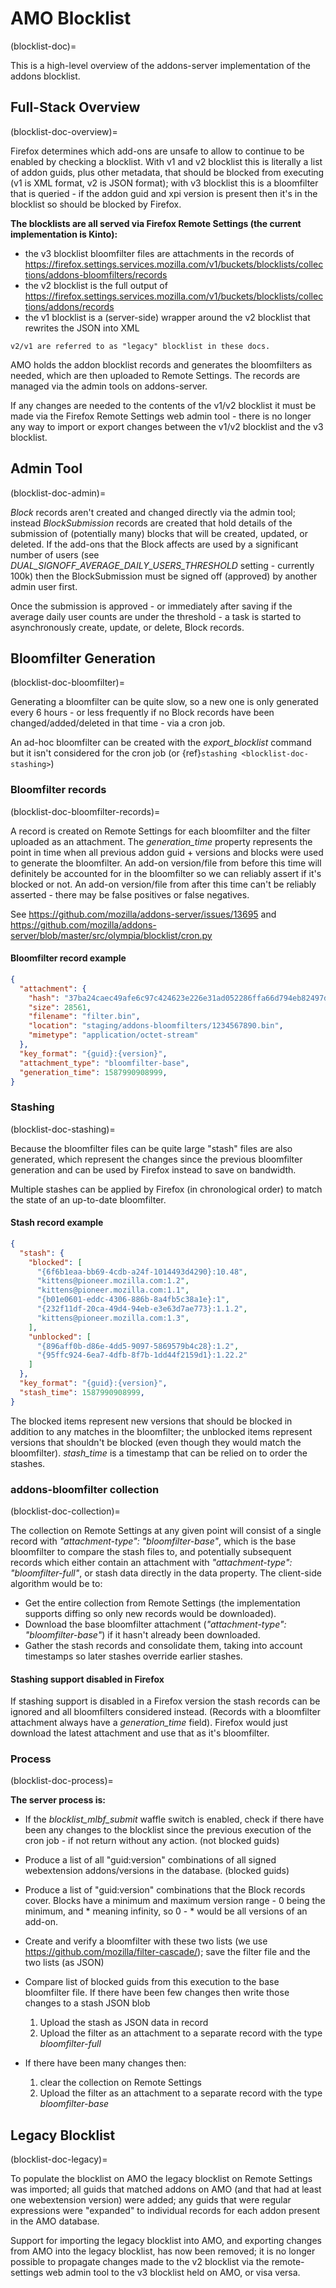 # AMO Blocklist

(blocklist-doc)=

This is a high-level overview of the addons-server implementation of the addons blocklist.

## Full-Stack Overview

(blocklist-doc-overview)=

Firefox determines which add-ons are unsafe to allow to continue to be enabled by checking a blocklist.
With v1 and v2 blocklist this is literally a list of addon guids, plus other metadata, that should be blocked from executing (v1 is XML format, v2 is JSON format);
with v3 blocklist this is a bloomfilter that is queried - if the addon guid and xpi version is present then it's in the blocklist so should be blocked by Firefox.

**The blocklists are all served via Firefox Remote Settings (the current implementation is Kinto):**

- the v3 blocklist bloomfilter files are attachments in the records of <https://firefox.settings.services.mozilla.com/v1/buckets/blocklists/collections/addons-bloomfilters/records>
- the v2 blocklist is the full output of <https://firefox.settings.services.mozilla.com/v1/buckets/blocklists/collections/addons/records>
- the v1 blocklist is a (server-side) wrapper around the v2 blocklist that rewrites the JSON into XML

```{admonition} legacy
v2/v1 are referred to as "legacy" blocklist in these docs.
```

AMO holds the addon blocklist records and generates the bloomfilters as needed, which are then uploaded to Remote Settings. The records are managed via the admin tools on addons-server.

If any changes are needed to the contents of the v1/v2 blocklist it must be made via the Firefox Remote Settings web admin tool - there is no longer any way to import or export changes between the v1/v2 blocklist and the v3 blocklist.

## Admin Tool

(blocklist-doc-admin)=

_Block_ records aren't created and changed directly via the admin tool; instead _BlockSubmission_ records are created that hold details of the submission of (potentially many) blocks that will be created, updated, or deleted.
If the add-ons that the Block affects are used by a significant number of users (see _DUAL_SIGNOFF_AVERAGE_DAILY_USERS_THRESHOLD_ setting - currently 100k) then the BlockSubmission must be signed off (approved) by another admin user first.

Once the submission is approved - or immediately after saving if the average daily user counts are under the threshold - a task is started to asynchronously create, update, or delete, Block records.

## Bloomfilter Generation

(blocklist-doc-bloomfilter)=

Generating a bloomfilter can be quite slow, so a new one is only generated every 6 hours - or less frequently if no Block records have been changed/added/deleted in that time - via a cron job.

An ad-hoc bloomfilter can be created with the _export_blocklist_ command but it isn't considered for the cron job (or {ref}`stashing <blocklist-doc-stashing>`)

### Bloomfilter records

(blocklist-doc-bloomfilter-records)=

A record is created on Remote Settings for each bloomfilter and the filter uploaded as an attachment.  The _generation_time_ property represents the point in time when all previous addon guid + versions and blocks were used to generate the bloomfilter.
An add-on version/file from before this time will definitely be accounted for in the bloomfilter so we can reliably assert if it's blocked or not.
An add-on version/file from after this time can't be reliably asserted - there may be false positives or false negatives.

See <https://github.com/mozilla/addons-server/issues/13695> and <https://github.com/mozilla/addons-server/blob/master/src/olympia/blocklist/cron.py>

#### Bloomfilter record example

```json
{
  "attachment": {
    "hash": "37ba24caec49afe6c97c424623e226e31ad052286ffa66d794eb82497dabc279",
    "size": 28561,
    "filename": "filter.bin",
    "location": "staging/addons-bloomfilters/1234567890.bin",
    "mimetype": "application/octet-stream"
  },
  "key_format": "{guid}:{version}",
  "attachment_type": "bloomfilter-base",
  "generation_time": 1587990908999,
}
```

### Stashing

(blocklist-doc-stashing)=

Because the bloomfilter files can be quite large "stash" files are also generated, which represent the changes since the previous bloomfilter generation and can be used by Firefox instead to save on bandwidth.

Multiple stashes can be applied by Firefox (in chronological order) to match the state of an up-to-date bloomfilter.

#### Stash record example

```json
{
  "stash": {
    "blocked": [
      "{6f6b1eaa-bb69-4cdb-a24f-1014493d4290}:10.48",
      "kittens@pioneer.mozilla.com:1.2",
      "kittens@pioneer.mozilla.com:1.1",
      "{b01e0601-eddc-4306-886b-8a4fb5c38a1e}:1",
      "{232f11df-20ca-49d4-94eb-e3e63d7ae773}:1.1.2",
      "kittens@pioneer.mozilla.com:1.3",
    ],
    "unblocked": [
      "{896aff0b-d86e-4dd5-9097-5869579b4c28}:1.2",
      "{95ffc924-6ea7-4dfb-8f7b-1dd44f2159d1}:1.22.2"
    ]
  },
  "key_format": "{guid}:{version}",
  "stash_time": 1587990908999,
}
```

The blocked items represent new versions that should be blocked in addition to any matches in the bloomfilter; the unblocked items represent versions that shouldn't be blocked (even though they would match the bloomfilter).  _stash_time_ is a timestamp that can be relied on to order the stashes.

### addons-bloomfilter collection

(blocklist-doc-collection)=

The collection on Remote Settings at any given point will consist of a single record with _"attachment-type": "bloomfilter-base"_, which is the base bloomfilter to compare the stash files to, and potentially subsequent records which either contain an attachment with _"attachment-type": "bloomfilter-full"_, or stash data directly in the data property.  The client-side algorithm would be to:

- Get the entire collection from Remote Settings (the implementation supports diffing so only new records would be downloaded).
- Download the base bloomfilter attachment (_"attachment-type": "bloomfilter-base"_) if it hasn't already been downloaded.
- Gather the stash records and consolidate them, taking into account timestamps so later stashes override earlier stashes.

#### Stashing support disabled in Firefox

If stashing support is disabled in a Firefox version the stash records can be ignored and all bloomfilters considered instead.  (Records with a bloomfilter attachment always have a _generation_time_ field).  Firefox would just download the latest attachment and use that as it's bloomfilter.

### Process

(blocklist-doc-process)=

**The server process is:**

- If the _blocklist_mlbf_submit_ waffle switch is enabled, check if there have been any changes to the blocklist since the previous execution of the cron job - if not return without any action.  (not blocked guids)
- Produce a list of all "guid:version" combinations of all signed webextension addons/versions in the database.  (blocked guids)
- Produce a list of "guid:version" combinations that the Block records cover.  Blocks have a minimum and maximum version range - 0 being the minimum, and * meaning infinity, so 0 - * would be all versions of an add-on.
- Create and verify a bloomfilter with these two lists (we use <https://github.com/mozilla/filter-cascade/>); save the filter file and the two lists (as JSON)
- Compare list of blocked guids from this execution to the base bloomfilter file. If there have been few changes then write those changes to a stash JSON blob

  1. Upload the stash as JSON data in record
  2. Upload the filter as an attachment to a separate record with the type _bloomfilter-full_

- If there have been many changes then:

  1. clear the collection on Remote Settings
  2. Upload the filter as an attachment to a separate record with the type _bloomfilter-base_

## Legacy Blocklist

(blocklist-doc-legacy)=

To populate the blocklist on AMO the legacy blocklist on Remote Settings was imported; all guids that matched addons on AMO (and that had at least one webextension version) were added; any guids that were regular expressions were "expanded" to individual records for each addon present in the AMO database.

Support for importing the legacy blocklist into AMO, and exporting changes from AMO into the legacy blocklist, has now been removed; it is no longer possible to propagate changes made to the v2 blocklist via the remote-settings web admin tool to the v3 blocklist held on AMO, or visa versa.
